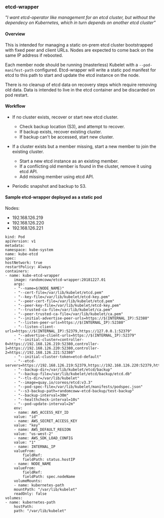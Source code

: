 ### etcd-wrapper

_"I want etcd-operator like management for an etcd cluster, but without the dependecy on Kubernetes, which in turn depends on another etcd cluster"_

#### Overview

This is intended for managing a static on-prem etcd cluster bootstrapped with fixed peer and client URLs. Nodes are expected to come back on the same IP address if rebooted.

Each member node should be running (masterless) Kubelet with a `--pod-manifest-path` configured. Etcd-wrapper will write a static pod manifest for etcd to this path to start and update the etcd instance on the node.

There is no cleanup of etcd data on recovery steps which require removing old data. Data is intended to live in the etcd container and be discarded on pod restart.

#### Workflow

- If no cluster exists, recover or start new etcd cluster.
  - Check backup location (S3), and attempt to recover.
  - If backup exists, recover existing cluster.
  - If backup can't be accessed, start new cluster.
  
- If a cluster exists but a member missing, start a new member to join the existing cluster.
  - Start a new etcd instance as an existing member.
  - If a conflicting old member is found in the cluster, remove it using etcd API.
  - Add missing member using etcd API.

- Periodic snapshot and backup to S3.

#### Sample etcd-wrapper deployed as a static pod

Nodes:
- 192.168.126.219
- 192.168.126.220
- 192.168.126.221

```
kind: Pod
apiVersion: v1
metadata:
namespace: kube-system
name: kube-etcd
spec:
hostNetwork: true
restartPolicy: Always
containers:
- name: kube-etcd-wrapper
    image: randomcoww/etcd-wrapper:20181227.01
    args:
    - "--name=$(NODE_NAME)"
    - "--cert-file=/var/lib/kubelet/etcd.pem"
    - "--key-file=/var/lib/kubelet/etcd-key.pem"
    - "--peer-cert-file=/var/lib/kubelet/etcd.pem"
    - "--peer-key-file=/var/lib/kubelet/etcd-key.pem"
    - "--trusted-ca-file=/var/lib/kubelet/ca.pem"
    - "--peer-trusted-ca-file=/var/lib/kubelet/ca.pem"
    - "--initial-advertise-peer-urls=https://$(INTERNAL_IP):52380"
    - "--listen-peer-urls=https://$(INTERNAL_IP):52380"
    - "--listen-client-urls=https://$(INTERNAL_IP):52379,https://127.0.0.1:52379"
    - "--advertise-client-urls=https://$(INTERNAL_IP):52379"
    - "--initial-cluster=controller-0=https://192.168.126.219:52380,controller-1=https://192.168.126.220:52380,controller-2=https://192.168.126.221:52380"
    - "--initial-cluster-token=etcd-default"
    - "--etcd-servers=https://192.168.126.219:52379,https://192.168.126.220:52379,https://192.168.126.221:52379"
    - "--backup-dir=/var/lib/kubelet/etcd/backup"
    - "--backup-file=/var/lib/kubelet/etcd/backup/etcd.db"
    - "--tls-dir=/var/lib/kubelet"
    - "--image=quay.io/coreos/etcd:v3.3"
    - "--pod-spec-file=/var/lib/kubelet/manifests/podspec.json"
    - "--s3-backup-path=randomcoww-etcd-backup/test-backup"
    - "--backup-interval=30m"
    - "--healthcheck-interval=10s"
    - "--pod-update-interval=2m"
    env:
    - name: AWS_ACCESS_KEY_ID
    value: "id"
    - name: AWS_SECRET_ACCESS_KEY
    value: "key"
    - name: AWS_DEFAULT_REGION
    value: "us-west-2"
    - name: AWS_SDK_LOAD_CONFIG
    value: "1"
    - name: INTERNAL_IP
    valueFrom:
        fieldRef:
        fieldPath: status.hostIP
    - name: NODE_NAME
    valueFrom:
        fieldRef:
        fieldPath: spec.nodeName
    volumeMounts:
    - name: kubernetes-path
    mountPath: "/var/lib/kubelet"
    readOnly: false
volumes:
- name: kubernetes-path
    hostPath:
    path: "/var/lib/kubelet"
``` 
